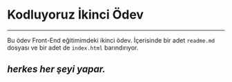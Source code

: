# Kodluyoruz İkinci Ödev
---
Bu ödev Front-End eğitimimdeki ikinci ödev. İçerisinde bir adet ```readme.md``` dosyası ve bir adet de ```index.html``` barındırıyor.
## *herkes her şeyi yapar.*
